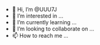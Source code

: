 - 👋 Hi, I’m @UUU7J
- 👀 I’m interested in ...
- 🌱 I’m currently learning ...
- 💞️ I’m looking to collaborate on ...
- 📫 How to reach me ...

<!---
UUU7J/UUU7J is a ✨ special ✨ repository because its `README.md` (this file) appears on your GitHub profile.
You can click the Preview link to take a look at your changes.
--->
